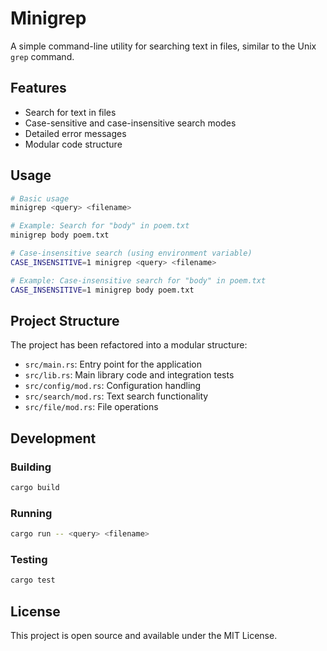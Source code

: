 # Minigrep

A simple command-line utility for searching text in files, similar to the Unix `grep` command.

## Features

- Search for text in files
- Case-sensitive and case-insensitive search modes
- Detailed error messages
- Modular code structure

## Usage

```bash
# Basic usage
minigrep <query> <filename>

# Example: Search for "body" in poem.txt
minigrep body poem.txt

# Case-insensitive search (using environment variable)
CASE_INSENSITIVE=1 minigrep <query> <filename>

# Example: Case-insensitive search for "body" in poem.txt
CASE_INSENSITIVE=1 minigrep body poem.txt
```

## Project Structure

The project has been refactored into a modular structure:

- `src/main.rs`: Entry point for the application
- `src/lib.rs`: Main library code and integration tests
- `src/config/mod.rs`: Configuration handling
- `src/search/mod.rs`: Text search functionality
- `src/file/mod.rs`: File operations

## Development

### Building

```bash
cargo build
```

### Running

```bash
cargo run -- <query> <filename>
```

### Testing

```bash
cargo test
```

## License

This project is open source and available under the MIT License.
